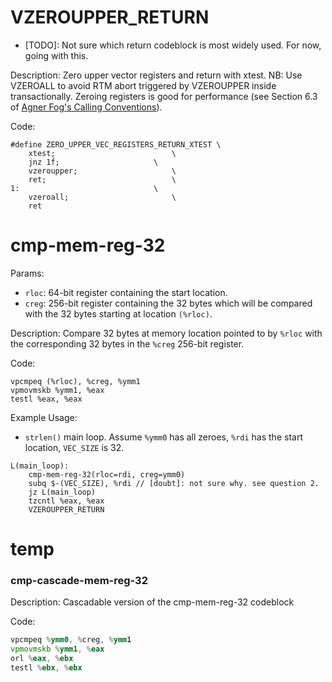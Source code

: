 # VZEROUPPER_RETURN

- [TODO]: Not sure which return codeblock is most widely used. For now, going with this.

Description: Zero upper vector registers and return with xtest.  NB: Use VZEROALL
to avoid RTM abort triggered by VZEROUPPER inside transactionally. Zeroing registers is good for performance (see Section 6.3 of [Agner Fog&#39;s Calling Conventions](https://www.agner.org/optimize/calling_conventions.pdf)).

Code:

```{c}
#define ZERO_UPPER_VEC_REGISTERS_RETURN_XTEST \
	xtest;							\
	jnz	1f;						\
	vzeroupper;						\
	ret;							\
1:								\
	vzeroall;						\
	ret
```

# cmp-mem-reg-32

Params:

- `rloc`: 64-bit register containing the start location.
- `creg`: 256-bit register containing the 32 bytes which will be compared with the 32 bytes starting at location `(%rloc)`.

Description: Compare 32 bytes at memory location pointed to by `%rloc` with the corresponding 32 bytes in the `%creg` 256-bit register.

Code:

```{asm}
vpcmpeq (%rloc), %creg, %ymm1
vpmovmskb %ymm1, %eax
testl %eax, %eax
```


Example Usage:

- `strlen()` main loop. Assume `%ymm0` has all zeroes, `%rdi` has the start location, `VEC_SIZE` is 32.

```{asm}
L(main_loop):
    cmp-mem-reg-32(rloc=rdi, creg=ymm0)
    subq $-(VEC_SIZE), %rdi // [doubt]: not sure why. see question 2.
    jz L(main_loop)
    tzcntl %eax, %eax
    VZEROUPPER_RETURN
```

# temp

### cmp-cascade-mem-reg-32

Description: Cascadable version of the cmp-mem-reg-32 codeblock

Code: 

```asm
vpcmpeq %ymm0, %creg, %ymm1
vpmovmskb %ymm1, %eax
orl %eax, %ebx
testl %ebx, %ebx
```